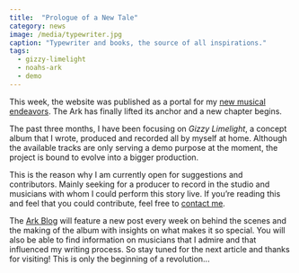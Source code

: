 ```yaml
---
title:  "Prologue of a New Tale"
category: news
image: /media/typewriter.jpg
caption: "Typewriter and books, the source of all inspirations."
tags:
  - gizzy-limelight
  - noahs-ark
  - demo
---
```


This week, the website was published as a portal for my [new musical endeavors](/#music-section). The Ark has finally lifted its anchor and a new chapter begins.

The past three months, I have been focusing on _Gizzy Limelight_, a concept album that I wrote, produced and recorded all by myself at home. Although the available tracks are only serving a demo purpose at the moment, the project is bound to evolve into a bigger production.

This is the reason why I am currently open for suggestions and contributors. Mainly seeking for a producer to record in the studio and musicians with whom I could perform this story live. If you’re reading this and feel that you could contribute, feel free to [contact me](mailto:mail@noahsarkmusic.com).

The [Ark Blog](/blog) will feature a new post every week on behind the scenes and the making of the album with insights on what makes it so special. You will also be able to find information on musicians that I admire and that influenced my writing process. So stay tuned for the next article and thanks for visiting! This is only the beginning of a revolution...
